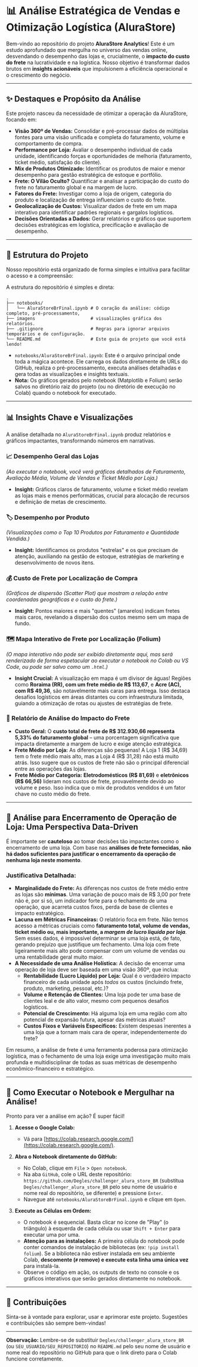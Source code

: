 # 📊 Análise Estratégica de Vendas e Otimização Logística (AluraStore)

Bem-vindo ao repositório do projeto **AluraStore Analytics**! Este é um estudo aprofundado que mergulha no universo das vendas online, desvendando o desempenho das lojas e, crucialmente, o **impacto do custo do frete** na lucratividade e na logística. Nosso objetivo é transformar dados brutos em **insights acionáveis** que impulsionem a eficiência operacional e o crescimento do negócio.

---

## ✨ Destaques e Propósito da Análise

Este projeto nasceu da necessidade de otimizar a operação da AluraStore, focando em:

* **Visão 360º de Vendas:** Consolidar e pré-processar dados de múltiplas fontes para uma visão unificada e completa do faturamento, volume e comportamento de compra.
* **Performance por Loja:** Avaliar o desempenho individual de cada unidade, identificando forças e oportunidades de melhoria (faturamento, ticket médio, satisfação do cliente).
* **Mix de Produtos Otimizado:** Identificar os produtos de maior e menor desempenho para gestão estratégica de estoque e portfólio.
* **Frete: O Vilão Oculto?** Quantificar e analisar a participação do custo do frete no faturamento global e na margem de lucro.
* **Fatores do Frete:** Investigar como a loja de origem, categoria do produto e localização de entrega influenciam o custo do frete.
* **Geolocalização de Custos:** Visualizar dados de frete em um mapa interativo para identificar padrões regionais e gargalos logísticos.
* **Decisões Orientadas a Dados:** Gerar relatórios e gráficos que suportem decisões estratégicas em logística, precificação e avaliação de desempenho.

---

## 📁 Estrutura do Projeto

Nosso repositório está organizado de forma simples e intuitiva para facilitar o acesso e a compreensão:

A estrutura do repositório é simples e direta:

```
.
├── notebooks/
│   └── AluraStoreBrFinal.ipynb # O coração da análise: código completo, pré-processamento,
├── imagens                     # visualizações gráfica dos relatórios.
├── .gitignore                  # Regras para ignorar arquivos temporários e de configuração.
└── README.md                   # Este guia de projeto que você está lendo!
```
* `notebooks/AluraStoreBrFinal.ipynb`: Este é o arquivo principal onde toda a mágica acontece. Ele carrega os dados diretamente de URLs do GitHub, realiza o pré-processamento, executa análises detalhadas e gera todas as visualizações e insights textuais.
* **Nota:** Os gráficos gerados pelo notebook (Matplotlib e Folium) serão salvos no diretório raiz do projeto (ou no diretório de execução no Colab) quando o notebook for executado.

---

## 📊 Insights Chave e Visualizações

A análise detalhada no `AluraStoreBrFinal.ipynb` produz relatórios e gráficos impactantes, transformando números em narrativas.

### 📈 Desempenho Geral das Lojas

*(Ao executar o notebook, você verá gráficos detalhados de Faturamento, Avaliação Média, Volume de Vendas e Ticket Médio por Loja.)*

* **Insight:** Gráficos claros de faturamento, volume e ticket médio revelam as lojas mais e menos performáticas, crucial para alocação de recursos e definição de metas de crescimento.

### 🏷️ Desempenho por Produto

*(Visualizações como o Top 10 Produtos por Faturamento e Quantidade Vendida.)*

* **Insight:** Identificamos os produtos "estrelas" e os que precisam de atenção, auxiliando na gestão de estoque, estratégias de marketing e desenvolvimento de novos itens.

### 💰 Custo de Frete por Localização de Compra

*(Gráficos de dispersão (Scatter Plot) que mostram a relação entre coordenadas geográficas e o custo do frete.)*

* **Insight:** Pontos maiores e mais "quentes" (amarelos) indicam fretes mais caros, revelando a dispersão dos custos mesmo sem um mapa de fundo.

### 🗺️ Mapa Interativo de Frete por Localização (Folium)

*(O mapa interativo não pode ser exibido diretamente aqui, mas será renderizado de forma espetacular ao executar o notebook no Colab ou VS Code, ou pode ser salvo como um `.html`.)*

* **Insight Crucial:** A visualização em mapa é um divisor de águas! Regiões como **Roraima (RR), com um frete médio de R$ 113,67**, e **Acre (AC), com R$ 49,36**, são notavelmente mais caras para entrega. Isso destaca desafios logísticos em áreas distantes ou com infraestrutura limitada, guiando a otimização de rotas ou ajustes de estratégias de frete.

### 📝 Relatório de Análise do Impacto do Frete

* **Custo Geral:** O **custo total de frete de R$ 312.930,66 representa 5,33% do faturamento global** – uma porcentagem significativa que impacta diretamente a margem de lucro e exige atenção estratégica.
* **Frete Médio por Loja:** As diferenças são pequenas! A Loja 1 (R$ 34,69) tem o frete médio mais alto, mas a Loja 4 (R$ 31,28) não está muito atrás. Isso sugere que os custos de frete não são o principal diferencial entre as operações das lojas.
* **Frete Médio por Categoria:** **Eletrodomésticos (R$ 81,69)** e **eletrônicos (R$ 66,56)** lideram nos custos de frete, provavelmente devido ao volume e peso. Isso indica que o mix de produtos vendidos é um fator chave no custo médio do frete.

---

## 🛑 Análise para Encerramento de Operação de Loja: Uma Perspectiva Data-Driven

É importante ser **cauteloso** ao tomar decisões tão impactantes como o encerramento de uma loja. Com base nas **análises de frete fornecidas**, **não há dados suficientes para justificar o encerramento da operação de nenhuma loja neste momento**.

### Justificativa Detalhada:

* **Marginalidade do Frete:** As diferenças nos custos de frete médio entre as lojas são **mínimas**. Uma variação de pouco mais de R$ 3,00 por frete não é, por si só, um indicador forte para o fechamento de uma operação, que acarreta custos fixos, perda de base de clientes e impacto estratégico.
* **Lacuna em Métricas Financeiras:** O relatório foca em frete. Não temos acesso a métricas cruciais como **faturamento total, volume de vendas, ticket médio ou, mais importante, a *margem de lucro líquida por loja***. Sem esses dados, é impossível determinar se uma loja está, de fato, gerando prejuízo que justifique um fechamento. Uma loja com frete ligeiramente mais alto pode compensar com um volume de vendas ou uma rentabilidade geral muito maior.
* **A Necessidade de uma Análise Holística:** A decisão de encerrar uma operação de loja deve ser baseada em uma visão 360º, que inclua:
    * **Rentabilidade (Lucro Líquido) por Loja:** Qual é o verdadeiro impacto financeiro de cada unidade após *todos* os custos (incluindo frete, produto, marketing, pessoal, etc.)?
    * **Volume e Retenção de Clientes:** Uma loja pode ter uma base de clientes leal e de alto valor, mesmo com pequenos desafios logísticos.
    * **Potencial de Crescimento:** Há alguma loja em uma região com alto potencial de expansão futura, apesar das métricas atuais?
    * **Custos Fixos e Variáveis Específicos:** Existem despesas inerentes a uma loja que a tornam mais cara de operar, independentemente do frete?

Em resumo, a análise de frete é uma ferramenta poderosa para otimização logística, mas o fechamento de uma loja exige uma investigação muito mais profunda e multidisciplinar de todas as suas métricas de desempenho econômico-financeiro e estratégico.

---

## 🚀 Como Executar o Notebook e Mergulhar na Análise!

Pronto para ver a análise em ação? É super fácil!

1.  **Acesse o Google Colab:**
    * Vá para [https://colab.research.google.com/](https://colab.research.google.com/).

2.  **Abra o Notebook diretamente do GitHub:**
    * No Colab, clique em `File` > `Open notebook`.
    * Na aba `GitHub`, cole o URL deste repositório: `https://github.com/Degles/challenger_alura_store_BR` (substitua `Degles/challenger_alura_store_BR` pelo seu nome de usuário e nome real do repositório, se diferente) e pressione `Enter`.
    * Navegue até `notebooks/AluraStoreBrFinal.ipynb` e clique em `Open`.

3.  **Execute as Células em Ordem:**
    * O notebook é sequencial. Basta clicar no ícone de "Play" (o triângulo) à esquerda de cada célula ou usar `Shift + Enter` para executar uma por uma.
    * **Atenção para as instalações:** A primeira célula do notebook pode conter comandos de instalação de bibliotecas (ex: `!pip install folium`). Se a biblioteca não estiver instalada em seu ambiente Colab, **descomente (`#` remove) e execute esta linha uma única vez** para instalá-la.
    * Observe o código em ação, os outputs de texto no console e os gráficos interativos que serão gerados diretamente no notebook.

---

## 🤝 Contribuições

Sinta-se à vontade para explorar, usar e aprimorar este projeto. Sugestões e contribuições são sempre bem-vindas!

---

**Observação:** Lembre-se de substituir `Degles/challenger_alura_store_BR` (ou `SEU_USUARIO/SEU_REPOSITORIO`) no `README.md` pelo seu nome de usuário e nome real do repositório no GitHub para que o link direto para o Colab funcione corretamente.